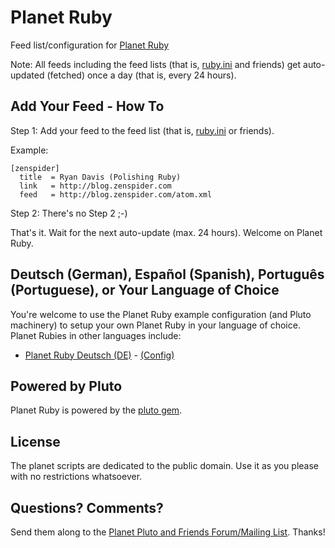 # Planet Ruby

Feed list/configuration for [Planet Ruby](http://planetruby.herokuapp.com)

Note: All feeds including the feed lists (that is, [ruby.ini](ruby.ini) and friends)
get auto-updated (fetched) once a day (that is, every 24 hours).


## Add Your Feed - How To

Step 1: Add your feed to the feed list (that is, [ruby.ini](ruby.ini) or friends).


Example:

~~~
[zenspider]
  title  = Ryan Davis (Polishing Ruby)
  link   = http://blog.zenspider.com
  feed   = http://blog.zenspider.com/atom.xml
~~~

Step 2: There's no Step 2 ;-)

That's it. Wait for the next auto-update (max. 24 hours). Welcome on Planet Ruby.



##  Deutsch (German), Español (Spanish), Português (Portuguese), or Your Language of Choice

You're welcome to use the Planet Ruby example configuration (and Pluto machinery) to
setup your own Planet Ruby in your language of choice. Planet Rubies in
other languages include:

- [Planet Ruby Deutsch (DE)](http://planet.ruby-portal.de) - [(Config)](https://github.com/Quintus/rubyplanet)



## Powered by Pluto

Planet Ruby is powered by the [pluto gem](https://github.com/feedreader).


## License

The planet scripts are dedicated to the public domain.
Use it as you please with no restrictions whatsoever.

## Questions? Comments?

Send them along to the [Planet Pluto and Friends Forum/Mailing List](http://groups.google.com/group/feedreader).
Thanks!
